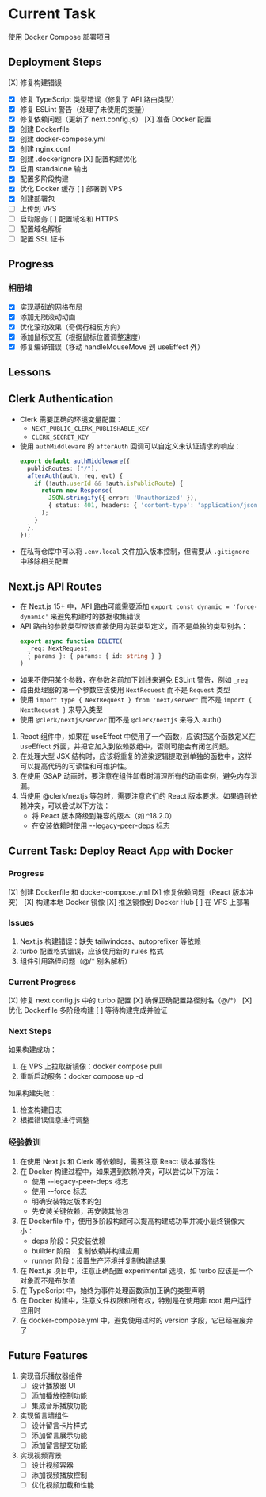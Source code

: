 # Current Task

使用 Docker Compose 部署项目

## Deployment Steps
[X] 修复构建错误
  - [X] 修复 TypeScript 类型错误（修复了 API 路由类型）
  - [X] 修复 ESLint 警告（处理了未使用的变量）
  - [X] 修复依赖问题（更新了 next.config.js）
[X] 准备 Docker 配置
  - [X] 创建 Dockerfile
  - [X] 创建 docker-compose.yml
  - [X] 创建 nginx.conf
  - [X] 创建 .dockerignore
[X] 配置构建优化
  - [X] 启用 standalone 输出
  - [X] 配置多阶段构建
  - [X] 优化 Docker 缓存
[ ] 部署到 VPS
  - [X] 创建部署包
  - [ ] 上传到 VPS
  - [ ] 启动服务
[ ] 配置域名和 HTTPS
  - [ ] 配置域名解析
  - [ ] 配置 SSL 证书

## Progress

### 相册墙
- [X] 实现基础的网格布局
- [X] 添加无限滚动动画
- [X] 优化滚动效果（奇偶行相反方向）
- [X] 添加鼠标交互（根据鼠标位置调整速度）
- [X] 修复编译错误（移动 handleMouseMove 到 useEffect 外）

## Lessons

## Clerk Authentication
- Clerk 需要正确的环境变量配置：
  - `NEXT_PUBLIC_CLERK_PUBLISHABLE_KEY`
  - `CLERK_SECRET_KEY`
- 使用 `authMiddleware` 的 `afterAuth` 回调可以自定义未认证请求的响应：
  ```typescript
  export default authMiddleware({
    publicRoutes: ["/"],
    afterAuth(auth, req, evt) {
      if (!auth.userId && !auth.isPublicRoute) {
        return new Response(
          JSON.stringify({ error: 'Unauthorized' }),
          { status: 401, headers: { 'content-type': 'application/json' } }
        );
      }
    },
  });
  ```
- 在私有仓库中可以将 `.env.local` 文件加入版本控制，但需要从 `.gitignore` 中移除相关配置

## Next.js API Routes
- 在 Next.js 15+ 中，API 路由可能需要添加 `export const dynamic = 'force-dynamic'` 来避免构建时的数据收集错误
- API 路由的参数类型应该直接使用内联类型定义，而不是单独的类型别名：
  ```typescript
  export async function DELETE(
    _req: NextRequest,
    { params }: { params: { id: string } }
  )
  ```
- 如果不使用某个参数，在参数名前加下划线来避免 ESLint 警告，例如 `_req`
- 路由处理器的第一个参数应该使用 `NextRequest` 而不是 `Request` 类型
- 使用 `import type { NextRequest } from 'next/server'` 而不是 `import { NextRequest }` 来导入类型
- 使用 `@clerk/nextjs/server` 而不是 `@clerk/nextjs` 来导入 auth()



1. React 组件中，如果在 useEffect 中使用了一个函数，应该把这个函数定义在 useEffect 外面，并把它加入到依赖数组中，否则可能会有闭包问题。
2. 在处理大型 JSX 结构时，应该将重复的渲染逻辑提取到单独的函数中，这样可以提高代码的可读性和可维护性。
3. 在使用 GSAP 动画时，要注意在组件卸载时清理所有的动画实例，避免内存泄漏。
4. 当使用 @clerk/nextjs 等包时，需要注意它们的 React 版本要求。如果遇到依赖冲突，可以尝试以下方法：
   - 将 React 版本降级到兼容的版本（如 ^18.2.0）
   - 在安装依赖时使用 --legacy-peer-deps 标志

## Current Task: Deploy React App with Docker

### Progress
[X] 创建 Dockerfile 和 docker-compose.yml
[X] 修复依赖问题（React 版本冲突）
[X] 构建本地 Docker 镜像
[X] 推送镜像到 Docker Hub
[ ] 在 VPS 上部署

### Issues
1. Next.js 构建错误：缺失 tailwindcss、autoprefixer 等依赖
2. turbo 配置格式错误，应该使用新的 rules 格式
3. 组件引用路径问题（@/* 别名解析）

### Current Progress
[X] 修复 next.config.js 中的 turbo 配置
[X] 确保正确配置路径别名（@/*）
[X] 优化 Dockerfile 多阶段构建
[ ] 等待构建完成并验证

### Next Steps
如果构建成功：
1. 在 VPS 上拉取新镜像：docker compose pull
2. 重新启动服务：docker compose up -d

如果构建失败：
1. 检查构建日志
2. 根据错误信息进行调整

### 经验教训
1. 在使用 Next.js 和 Clerk 等依赖时，需要注意 React 版本兼容性
2. 在 Docker 构建过程中，如果遇到依赖冲突，可以尝试以下方法：
   - 使用 --legacy-peer-deps 标志
   - 使用 --force 标志
   - 明确安装特定版本的包
   - 先安装关键依赖，再安装其他包
3. 在 Dockerfile 中，使用多阶段构建可以提高构建成功率并减小最终镜像大小：
   - deps 阶段：只安装依赖
   - builder 阶段：复制依赖并构建应用
   - runner 阶段：设置生产环境并复制构建结果
4. 在 Next.js 项目中，注意正确配置 experimental 选项，如 turbo 应该是一个对象而不是布尔值
5. 在 TypeScript 中，始终为事件处理函数添加正确的类型声明
6. 在 Docker 构建中，注意文件权限和所有权，特别是在使用非 root 用户运行应用时
7. 在 docker-compose.yml 中，避免使用过时的 version 字段，它已经被废弃了

## Future Features

1. 实现音乐播放器组件
   - [ ] 设计播放器 UI
   - [ ] 添加播放控制功能
   - [ ] 集成音乐播放功能

2. 实现留言墙组件
   - [ ] 设计留言卡片样式
   - [ ] 添加留言展示功能
   - [ ] 添加留言提交功能

3. 实现视频背景
   - [ ] 设计视频容器
   - [ ] 添加视频播放控制
   - [ ] 优化视频加载和性能
